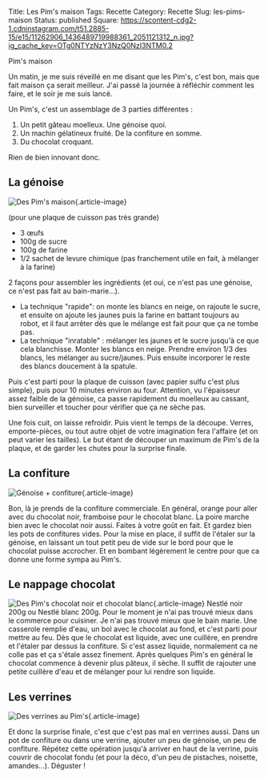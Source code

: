 Title: Les Pim's maison
Tags: Recette
Category: Recette
Slug: les-pims-maison
Status: published
Square: https://scontent-cdg2-1.cdninstagram.com/t51.2885-15/e15/11262906_1436489719988361_2051121312_n.jpg?ig_cache_key=OTg0NTYzNzY3NzQ0NzI3NTM0.2


Pim's maison

Un matin, je me suis réveillé en me disant que les Pim's, c'est bon, mais que fait maison ça serait meilleur.
J'ai passé la journée à réfléchir comment les faire, et le soir je me suis lancé.

<!-- PELICAN_END_SUMMARY -->

Un Pim's, c'est un assemblage de 3 parties différentes : 

 1. Un petit gâteau moelleux. Une génoise quoi.
 2. Un machin gélatineux fruité. De la confiture en somme.
 3. Du chocolat croquant. 

Rien de bien innovant donc.

La génoise
----------
![Des Pim's maison](https://scontent-cdg2-1.cdninstagram.com/t51.2885-15/e15/11282280_369003366624452_56133712_n.jpg?ig_cache_key=OTg5NjM1OTQ5NDc4ODczNDU0.2){.article-image}

(pour une plaque de cuisson pas très grande) 

 - 3 œufs
 - 100g de sucre
 - 100g de farine
 - 1/2 sachet de levure chimique (pas franchement utile en fait, à mélanger à la farine)

2 façons pour assembler les ingrédients (et oui, ce n'est pas une génoise, ce n'est pas fait au bain-marie…).

 - La technique "rapide":  on monte les blancs en neige, on rajoute le sucre, et ensuite on ajoute les jaunes puis la farine en battant toujours au robot, et il faut arrêter dès que le mélange est fait pour que ça ne tombe pas.
 - La technique "inratable" : mélanger les jaunes et le sucre jusqu'à ce que cela blanchisse. Monter les blancs en neige. Prendre environ 1/3 des blancs, les mélanger au sucre/jaunes. Puis ensuite incorporer le reste des blancs doucement à la spatule.

Puis c'est parti pour la plaque de cuisson (avec papier sulfu c'est plus simple), puis pour 10 minutes environ au four. Attention, vu l'épaisseur assez faible de la génoise, ca passe rapidement du moelleux au cassant, bien surveiller et toucher pour vérifier que ça ne sèche pas.

Une fois cuit, on laisse refroidir. Puis vient le temps de la découpe. Verres, emporte-pièces, ou tout autre objet de votre imagination fera l'affaire (et on peut varier les tailles). Le but étant de découper un maximum de Pim's de la plaque, et de garder les chutes pour la surprise finale.

La confiture
------------
![Génoise + confiture](https://scontent-cdg2-1.cdninstagram.com/t51.2885-15/e15/11262593_688950717917993_1828921209_n.jpg?ig_cache_key=OTg0MzYwMTk3ODk2MzQxNjAy.2){.article-image}

Bon, là je prends de la confiture commerciale. En général, orange pour aller avec du chocolat noir, framboise pour le chocolat blanc. La poire marche bien avec le chocolat noir aussi. Faites à votre goût en fait. Et gardez bien les pots de confitures vides.
Pour la mise en place, il suffit de l'étaler sur la génoise, en laissant un tout petit peu de vide sur le bord pour que le chocolat puisse accrocher. Et en bombant légèrement le centre pour que ca donne une forme sympa au Pim's.


Le nappage chocolat
-------------------
![Des Pim's chocolat noir et chocolat blanc](https://scontent-cdg2-1.cdninstagram.com/t51.2885-15/e35/12547196_1061939150544973_1131491082_n.jpg?ig_cache_key=MTE3OTk1MzQwNTU4MDYxMDA0Mg==.2){.article-image}
Nestlé noir 200g ou Nestlé blanc 200g. Pour le moment je n'ai pas trouvé mieux dans le commerce pour cuisiner.
Je n'ai pas trouvé mieux que le bain marie. Une casserole remplie d'eau, un bol avec le chocolat au fond, et c'est parti pour mettre au feu. 
Dès que le chocolat est liquide, avec une cuillère, en prendre et l'étaler par dessus la confiture. Si c'est assez liquide, normalement ca ne colle pas et ça s'étale assez finement.
Après quelques Pim's en général le chocolat commence à devenir plus pâteux, il sèche. Il suffit de rajouter une petite cuillère d'eau et de mélanger pour lui rendre son liquide.

Les verrines
------------
![Des verrines au Pim's](https://scontent-cdg2-1.cdninstagram.com/t51.2885-15/e15/11246085_984965774848743_564986445_n.jpg?ig_cache_key=OTg0MzYxODg5MjA3NDg2NjA3.2){.article-image}

Et donc la surprise finale, c'est que c'est pas mal en verrines aussi.
Dans un pot de confiture ou dans une verrine, ajouter un peu de génoise, un peu de confiture. Répétez cette opération jusqu'à arriver en haut de la verrine, puis couvrir de chocolat fondu (et pour la déco, d'un peu de pistaches, noisette, amandes...). Déguster !




